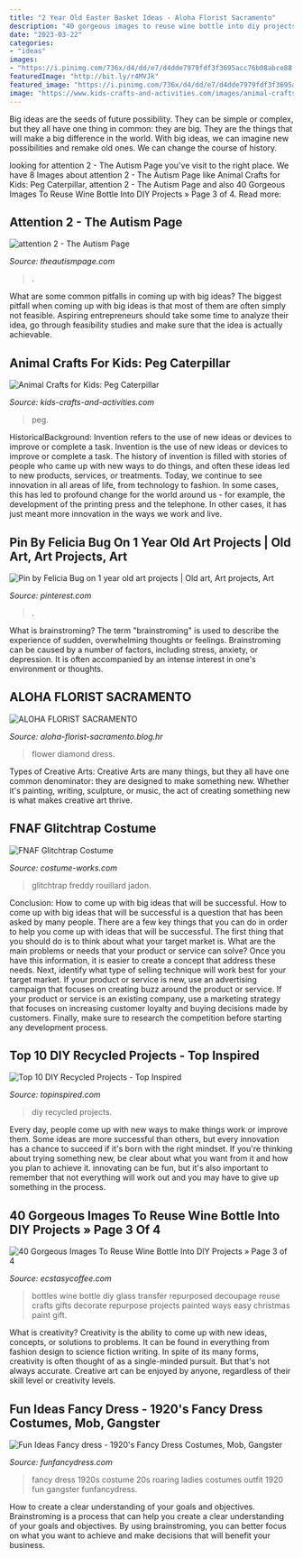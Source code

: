 ```yaml
---
title: "2 Year Old Easter Basket Ideas - Aloha Florist Sacramento"
description: "40 gorgeous images to reuse wine bottle into diy projects » page 3 of 4"
date: "2023-03-22"
categories:
- "ideas"
images:
- "https://i.pinimg.com/736x/d4/dd/e7/d4dde7979fdf3f3695acc76b08abce88.jpg"
featuredImage: "http://bit.ly/r4MVJk"
featured_image: "https://i.pinimg.com/736x/d4/dd/e7/d4dde7979fdf3f3695acc76b08abce88.jpg"
image: "https://www.kids-crafts-and-activities.com/images/animal-crafts-for-kids-caterpillar4.jpg"
---
```



Big ideas are the seeds of future possibility. They can be simple or complex, but they all have one thing in common: they are big. They are the things that will make a big difference in the world. With big ideas, we can imagine new possibilities and remake old ones. We can change the course of history.

	

		
looking for attention 2 - The Autism Page you've visit to the right place. We have 8 Images about attention 2 - The Autism Page like Animal Crafts for Kids: Peg Caterpillar, attention 2 - The Autism Page and also 40 Gorgeous Images To Reuse Wine Bottle Into DIY Projects » Page 3 of 4. Read more:
		
    
## Attention 2 - The Autism Page

<img loading=lazy src="https://i0.wp.com/www.theautismpage.com/wp-content/uploads/2019/07/attention3.jpg?ssl=1" onerror="this.onerror=null;this.src='https://tse4.mm.bing.net/th?id=OIP.ycL8cTsI0DJ-QIirmC0ZpwHaJ4&amp;pid=15.1';" alt="attention 2 - The Autism Page">

_Source: theautismpage.com_

>. 

	

What are some common pitfalls in coming up with big ideas?
The biggest pitfall when coming up with big ideas is that most of them are often simply not feasible. Aspiring entrepreneurs should take some time to analyze their idea, go through feasibility studies and make sure that the idea is actually achievable.

    
## Animal Crafts For Kids: Peg Caterpillar

<img loading=lazy src="https://www.kids-crafts-and-activities.com/images/animal-crafts-for-kids-caterpillar4.jpg" onerror="this.onerror=null;this.src='https://tse2.mm.bing.net/th?id=OIP.2RHl23XcO56Vqsli7tENzAAAAA&amp;pid=15.1';" alt="Animal Crafts for Kids: Peg Caterpillar">

_Source: kids-crafts-and-activities.com_

>peg. 

	

HistoricalBackground: Invention refers to the use of new ideas or devices to improve or complete a task.
Invention is the use of new ideas or devices to improve or complete a task. The history of invention is filled with stories of people who came up with new ways to do things, and often these ideas led to new products, services, or treatments. Today, we continue to see innovation in all areas of life, from technology to fashion. In some cases, this has led to profound change for the world around us - for example, the development of the printing press and the telephone. In other cases, it has just meant more innovation in the ways we work and live.

    
## Pin By Felicia Bug On 1 Year Old Art Projects | Old Art, Art Projects, Art

<img loading=lazy src="https://i.pinimg.com/736x/d4/dd/e7/d4dde7979fdf3f3695acc76b08abce88.jpg" onerror="this.onerror=null;this.src='https://tse4.mm.bing.net/th?id=OIP.1-gXH8fasAcyjYY1jumpRQHaJ3&amp;pid=15.1';" alt="Pin by Felicia Bug on 1 year old art projects | Old art, Art projects, Art">

_Source: pinterest.com_

>. 

	

What is brainstroming?
The term "brainstroming" is used to describe the experience of sudden, overwhelming thoughts or feelings. Brainstroming can be caused by a number of factors, including stress, anxiety, or depression. It is often accompanied by an intense interest in one's environment or thoughts.

    
## ALOHA FLORIST SACRAMENTO

<img loading=lazy src="http://bit.ly/r4MVJk" onerror="this.onerror=null;this.src='https://tse1.mm.bing.net/th?id=OIP.VvdVlf0nPR-GOk8ZFaTKBgAAAA&amp;pid=15.1';" alt="ALOHA FLORIST SACRAMENTO">

_Source: aloha-florist-sacramento.blog.hr_

>flower diamond dress. 

	

Types of Creative Arts:
Creative Arts are many things, but they all have one common denominator: they are designed to make something new. Whether it's painting, writing, sculpture, or music, the act of creating something new is what makes creative art thrive.

    
## FNAF Glitchtrap Costume

<img loading=lazy src="https://photos.costume-works.com/full/glitchtrap-31393-1.jpg" onerror="this.onerror=null;this.src='https://tse4.mm.bing.net/th?id=OIP.uQf9CvOGltiMNG45JagKPQHaJ4&amp;pid=15.1';" alt="FNAF Glitchtrap Costume">

_Source: costume-works.com_

>glitchtrap freddy rouillard jadon. 

	

Conclusion: How to come up with big ideas that will be successful.
How to come up with big ideas that will be successful is a question that has been asked by many people. There are a few key things that you can do in order to help you come up with ideas that will be successful. The first thing that you should do is to think about what your target market is. What are the main problems or needs that your product or service can solve? Once you have this information, it is easier to create a concept that address these needs. Next, identify what type of selling technique will work best for your target market. If your product or service is new, use an advertising campaign that focuses on creating buzz around the product or service. If your product or service is an existing company, use a marketing strategy that focuses on increasing customer loyalty and buying decisions made by customers. Finally, make sure to research the competition before starting any development process.

    
## Top 10 DIY Recycled Projects - Top Inspired

<img loading=lazy src="https://www.topinspired.com/wp-content/uploads/2013/10/830.jpg" onerror="this.onerror=null;this.src='https://tse2.mm.bing.net/th?id=OIP.DRHLQDjNiK8u_2KjYrq2LAHaMP&amp;pid=15.1';" alt="Top 10 DIY Recycled Projects - Top Inspired">

_Source: topinspired.com_

>diy recycled projects. 

	

Every day, people come up with new ways to make things work or improve them. Some ideas are more successful than others, but every innovation has a chance to succeed if it's born with the right mindset. If you're thinking about trying something new, be clear about what you want from it and how you plan to achieve it. innovating can be fun, but it's also important to remember that not everything will work out and you may have to give up something in the process.

    
## 40 Gorgeous Images To Reuse Wine Bottle Into DIY Projects » Page 3 Of 4

<img loading=lazy src="https://i2.wp.com/www.ecstasycoffee.com/wp-content/uploads/2016/10/Repurpose-some-old-wine-bottles.jpg?resize=480%2C854" onerror="this.onerror=null;this.src='https://tse4.mm.bing.net/th?id=OIP.cGSyxFN7gFjRk7uZV1uotwHaNL&amp;pid=15.1';" alt="40 Gorgeous Images To Reuse Wine Bottle Into DIY Projects » Page 3 of 4">

_Source: ecstasycoffee.com_

>bottles wine bottle diy glass transfer repurposed decoupage reuse crafts gifts decorate repurpose projects painted ways easy christmas paint gift. 

	

What is creativity?
Creativity is the ability to come up with new ideas, concepts, or solutions to problems. It can be found in everything from fashion design to science fiction writing. In spite of its many forms, creativity is often thought of as a single-minded pursuit. But that's not always accurate. Creative art can be enjoyed by anyone, regardless of their skill level or creativity levels.

    
## Fun Ideas Fancy Dress - 1920&#039;s Fancy Dress Costumes, Mob, Gangster

<img loading=lazy src="https://www.funfancydress.com/media/catalog/product/F/U/FUN2399.jpg" onerror="this.onerror=null;this.src='https://tse4.mm.bing.net/th?id=OIP.35cWM6QFSSxvwUdFjWLKjwHaMh&amp;pid=15.1';" alt="Fun Ideas Fancy dress - 1920&#039;s Fancy Dress Costumes, Mob, Gangster">

_Source: funfancydress.com_

>fancy dress 1920s costume 20s roaring ladies costumes outfit 1920 fun gangster funfancydress. 

	

How to create a clear understanding of your goals and objectives.
Brainstroming is a process that can help you create a clear understanding of your goals and objectives. By using brainstroming, you can better focus on what you want to achieve and make decisions that will benefit your business.

